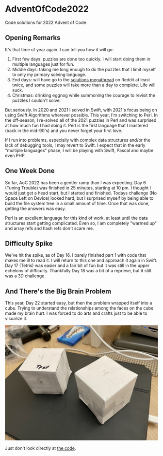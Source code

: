 # AdventOfCode2022
 Code solutions for 2022 Advent of Code

## Opening Remarks

It's that time of year again. I can tell you how it will go:
1. First few days: puzzles are done too quickly. I will start doing them in multiple languages just for fun.
2. Middle days: taking me long enough to do the puzzles that I limit myself to only my primary solving language.
3. End days: will have go to the [solutions megathread](https://www.reddit.com/r/adventofcode/wiki/solution_megathreads/) on Reddit at least twice, and some puzzles will take more than a day to complete. Life will suck.
4. Christmas: drinking eggnog while summoning the courage to revisit the puzzles I couldn't solve.

But seriously. In 2020 and 2021 I solved in Swift, with 2021's focus being on using Swift Algorithms wherever possible. This year, I'm switching to Perl. In the off-season, I re-solved all of the 2021 puzzles in Perl and was surprised at how much fun I had doing it. Perl is the first language that I mastered (back in the mid-90's) and you never forget your first love.

If I run into problems, especially with complex data structures and/or the lack of debugging tools, I may revert to Swift. I expect that in the early "multiple languages" phase, I will be playing with Swift, Pascal and maybe even PHP.

## One Week Done

So far, AoC 2022 has been a gentler ramp than I was expecting. Day 6 (Tuning Trouble) was finished in 25 minutes, starting at 10 pm. I thought I would just get a head start, but I started and finished. Todays challenge (No Space Left on Device) looked hard, but I surprised myself by being able to build the file system tree in a small amount of time. Once that was done, getting the answers was easy.

Perl is an excellent language for this kind of work, at least until the data structures start getting complicated. Even so, I am completely "warmed up" and array refs and hash refs don't scare me.

## Difficulty Spike

We've hit the spike, as of Day 16. I barely finished part 1 with code that makes me ill to read it. I will return to this one and approach it again in Swift. Day 17 (Tetris) was easier and a fair bit of fun but it was still in the upper echelons of difficulty. Thankfully Day 18 was a bit of a reprieve, but it still was a 3D challenge.

## And There's the Big Brain Problem

This year, Day 22 started easy, but then the problem wrapped itself into a cube. Trying to understand the relationships among the faces on the cube made my brain hurt. I was forced to do arts and crafts just to be able to visualize it.

![Paper Cubes](https://github.com/sbiickert/AdventOfCode2022/blob/main/Art/aoc_day22_cubes.jpg)

Just don't look directly at [the code](https://github.com/sbiickert/AdventOfCode2022/blob/main/Perl/day22.pl).
